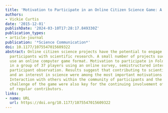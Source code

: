 ```yaml
---
title: 'Motivation to Participate in an Online Citizen Science Game: A Study of Foldit'
authors:
- Vickie Curtis
date: '2015-12-01'
publishDate: '2024-03-10T17:28:17.849330Z'
publication_types:
- article-journal
publication: '*Science Communication*'
doi: 10.1177/1075547015609322
abstract: Online citizen science projects have the potential to engage thousands of
  participants with scientific research. A small number of projects such as Foldit
  use an online computer game format. Motivation to participate in Foldit was investigated
  in a group of 37 players using an online survey, semistructured interviews, and
  participant observation. Results suggest that contributing to scientific research
  and an interest in science were among the most important motivations for participation.
  Interaction with others within the community of participants and the intellectual
  challenge of the game were also key for the continuing involvement of this group
  of regular contributors.
links:
- name: URL
  url: https://doi.org/10.1177/1075547015609322
---
```

